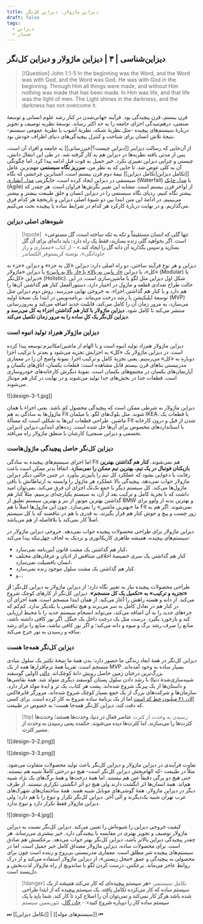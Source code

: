 ```yaml
---
title: دیزاین ماژولار، دیزاین کل‌نگر
draft: false
tags:
  - دیزاین
  - جستار
---
```

## دیزاین‌شناسی | ۳ | دیزاین ماژولار و دیزاین کل‌نگر

> [!Question] John 1:1-5
>In the beginning was the Word, and the Word was with God, and the Word was God. He was with God in the beginning. Through Him all things were made, and without Him nothing was made that has been made. In Him was life, and that life was the light of men. The Light shines in the darkness, and the darkness has not overcome it. 

قرن بیستم، قرن پیچیدگی بود. فرآیند جهانی‌شدن در کنار رشد علوم انسانی و توسعهٔ صنعتی، درهم‌تنیدگی اجزای جامعه را به حد اکثر رساند. توسعهٔ نظریه توصیف و تجویز دربارهٔ سیستم‌های پیچیده -مثل نظریهٔ شبکه، نظریهٔ آشوب یا نظریهٔ عمومی سیستم- نتیجهٔ تلاش انسان برای شناخت و کنترل پیچیدگی‌های دنیای اطراف خودش بود.

از آن‌جایی که رسالت دیزاینر [[دیزاین چیست؟|خیررسانی]] به جامعه و افراد آن است، پس از مدتی یافته نظریه‌ها در دیزاین هم به کار گرفته شد. در طی این انتقال دانش، چیستی و چرایی دیزاین تغییری نکرد. خیر جمیل به قوت قبل ادامه پیدا کرد. اما چگونگی آن به کلی عوض شد. تا جایی که به نظر من، **سرریز نگاه سیستمی** مهم‌ترین عامل [[تکامل دیزاین|تکامل دیزاین]] نیمهٔ دوم قرن بیستم است. آشناترین چرخشی که نگاه سیستمی در دیزاین ایجاد کرده است، جایگزینی [مدل آبشاری](https://en.wikipedia.org/wiki/Waterfall_model) (Waterfall) با [مدل چابک](https://en.wikipedia.org/wiki/Agile_software_development) (Agile) از اواخر قرن بیستم است. مشابه این تغییر نگرش‌ها فراوان است. هر چقدر که بیشتر نگاه کنیم، ردپای نگاه سیستمی را در دیزاین انسان و خلق طبیعت بیشتر و بیشتر می‌بینیم. در ادامهٔ این متن ابتدا بین دو شیوهٔ اصلی دیزاین و تاریخچهٔ هر کدام فرق می‌گذاریم. و در نهایت دربارهٔ کارکرد هر کدام در شرایط ساده یا پیچیده بحث می‌کنیم.  

### شیوه‌های اصلی دیزاین

> [!quote] ‌
> «**تنها گلی که انسان مستقیماً و  تکه به تکه ساخته است، گل مصنوعی است. اگر بخواهید گلی زنده بسازید، فقط یک راه دارد: باید دانه‌ای برای آن گل بسازید و سپس بگذارید آن دانه گل را ایجاد کند.**» - از کتاب «معماری و راز جاودانگی»، نوشتهٔ کریستوفر الکساندر

دیزاین و هر نوع فرآیند ساختن، دو راه اصلی دارد: دیزاین «کل به جزء» و دیزاین «جزء به کل»، یا دیزاین [«از پایین به بالا» یا «از بالا به پایین»](https://en.wikipedia.org/wiki/Bottom%E2%80%93up_and_top%E2%80%93down_design) یا دیزاین «ماژولار» (Modular) یا دیزاین «کل‌نگر» (Holistic). شکل اول دیزاین مثل لگو یا ماشین‌سازی است. در این حالت طراح تعدادی قطعه و ماژول در اختیار دارد، دستورالعمل کنار هم گذاشتن آن‌ها را هم دارد و با کنار هم گذاشتن اجزاء، به خروجی نهایی می‌رسد. روش دوم دیزاین مثل توسعهٔ اپلیکیشن یا رشد درخت می‌ماند. برنامه‌نویس در ابتدا یک نسخهٔ اولیه (MVP) می‌سازد، به مرور زمان آن را کامل می‌کند، قابلیت جدید اضافه می‌کند و به‌روزرسانی منتشر می‌کند تا کامل شود. **دیزاین ماژولار با کنار هم گذاشتن اجزاء به کل می‌رسد و دیزاین کل‌نگر یک کلِ ساده را به مرور زمان تکمیل می‌کند**.

### دیزاین ماژولار هم‌زاد تولید انبوه است

دیزاین ماژولار هم‌زاد تولید انبوه است و با الهام از ماشین/مکانیزم توسعه پیدا کرده است. در دیزاین ماژولار یک «کل» به اجزایش تجزیه می‌شود و بعدتر با ترکیب اجزا دوباره به «کل» می‌رسیم. یعنی تجزیهٔ کامل و ترکیب اجزا. نمونهٔ واضح آن را در معماری مدرنیستی بناهای قرن بیستم قابل مشاهده است: قطعات یکسان، اتاق‌های یکسان و آپارتمان‌های یکسان در مجتمع‌های یکسان است. نمونهٔ دیگرش کارخانه‌های خودروسازی است. قطعات جدا در بخش‌های جدا تولید می‌شوند و در نهایت در کنار هم مونتاژ می‌شوند.

![[design-3-1.jpg]]


دیزاین ماژولار به شرطی ممکن است که پیچیدگی محصول کم باشد. یعنی اجزاء یا همان ماژول‌ها به سادگی به هم Fit شوند. مثل بلوک‌های لگو. یا مبلمان IKEA. یا قطعات یک ماشین. طراحی قطعات این‌ها به شکلی است که مسألهٔ Fit شدن از قبل و درون کارخانه با استانداردهای مخصوص برای آن‌ها حل شده است. رده‌های ابتدایی دیزاین (دیزاین تجسمی و دیزاین صنعتی) کارشان با منطق ماژولار راه می‌افتد.

### دیزاين کل‌نگر حاصل پیچیدگی ماژول‌هاست

اما اجزای سیستم‌های پیچیده به سادگی Fit هم نمی‌شوند. **کنار هم گذاشتن بهترین بازیکنان فوتبال در یک تیم، بهترین تیم ممکن را نمی‌سازد.** اتفاقاً بدتر ممکن است باعث رقابت یا دعوایی بشود که عملکرد کل تیم را پایین‌تر بیاورد. در چنین حالتی دیگر دیزاین ماژولار جواب نمی‌دهد. پیچیدگی بالا عملکرد هر ماژول را وابسته به ارتباطاتش با باقی ماژول‌ها می‌کند. کل سیستم دیگر با جمع تک‌تک اجزای آن فرق می‌کند. نمی‌توان امید داشت که با تجزیهٔ کامل و ترکیب بعد از آن، به سیستم یکپارچه‌ای برسیم. مثلاً کنار هم گذاشتن بهترین موتور از بنز و بهترین سیستم تعلیق از BMW و بهترین بدنه از ولوو برای ما «بهترین ماشین» را نمی‌سازد. چون این ماژول‌ها اصلاً با هم Fit نمی‌شوند. اگر هم به زور چسب و پیچ و جوش کنار هم قرار بگیرند، به قدری با هم در تناقضند که یا کل سیستم اصلاً کار نمی‌کند یا بلافاصله از هم می‌پاشد.

دیزاین ماژولار برای طراحی محصولات پیچیده جواب نمی‌دهد. خروجی دیزاین ماژولار در سیستم‌های پیچیده، همیشه ظاهری کاریکاتوری و نزدیک به لحاف چهل‌تیکه پیدا می‌کند:
- کنار هم گذاشتن یک مشت قانون آیین‌نامه نمی‌سازد،
- کنار هم گذاشتن یک سری خصیصهٔ اخلاقی متناقض از ادیان و عرفان‌های مختلف انسان بافضیلت نمی‌سازد،
- کنار هم گذاشتن یک مشت سلول موجود زنده نمی‌سازد.
- و...

طراحی محصولات پیچیده نیاز به تغییر نگاه دارد؛ از دیزاین ماژولار به دیزاین کل‌نگر؛ **از «تجزیه و ترکیب» به «تکمیل یک کل منسجم»**. دیزاین کل‌نگر از کارهای کوچک شروع می‌کند. از دانه و هسته راهش را آغاز می‌کند. از همان ابتدا منسجم است. همهٔ اجزای آن در کنار هم در تعادل کامل به سر می‌برند و هیچ تناقضی با یکدیگر ندارد. کم‌کم که جزءهای جدید را به آن اضافه می‌کند، می‌تواند انسجام سیستم جدید را با محیط ارزیابی کند و بازخورد بگیرد. درست مثل یک درخت داخل یک جنگل. اگر نور کافی داشته باشد، منابع را صرف رشد برگ و میوه و دانه می‌کند؛ و اگر نور کافی نباشد، منابع را برای رشد ساقه و رسیدن به نور خرج می‌کند. 

### دیزاین کل‌نگر همه‌جا هست

دیزاین کل‌نگر در همهٔ ابعاد زندگی ما حضور دارد: بدن همهٔ ما نتیجهٔ تکثیر یک سلول بنیادی منسجم است. تقریباً همهٔ نرم‌افزارها همه از یک MVP بسیار ساده به وجود آمده‌اند. بزرگ‌ترین درختان زمین حاصل رویش دانهٔ کوچک‌اند. [دالی](https://en.wikipedia.org/wiki/Dolly_(sheep)) (اولین گوسفند شبیه‌سازی‌شدهٔ دنیا) با رشد دادن سلول پستان گوسفند دیگری متولد شد. همهٔ نقاشی‌ها و داستان‌ها از یک پیرنگ شروع شده‌اند. پشت هر کتاب، یک تز و ایدهٔ مولد قرار دارد. سازمان‌ها و شرکت‌های بزرگ از یک جمع بسیار کوچک شروع شده‌اند. مرورگر فایرفاکس [الان ۲۱ میلیون خط کد است](https://hacks.mozilla.org/2020/04/code-quality-tools-at-mozilla/) اما از یک برنامهٔ ساده شروع به کار کرده است. برای کسی که دقت کند، دیزاین کل‌نگر همه‌جا هست؛ به خصوص در طبیعت.

> [!tip] رسیدن به وحدت از کثرت
> **عناصر فعال در دنیا، وحدت‌ها هستند؛ وحدت‌ها کثرت‌ها را می‌سازند. اما کثرت‌ها دیده می‌شوند. حکمت یعنی رسیدن به وحدت از مسیر کثرت.**

![[design-3-2.png]]

![[design-3-3.png]]

تفاوت فرآیندی در دیزاین ماژولار و دیزاین کل‌نگر باعث تولید محصولات متفاوت می‌شود. مثلاً در طبیعت -که الهام‌بخش دیزاین کل‌نگر است- هیچ دو درختی کاملاً شبیه هم نیستند. حتی هیچ دو برگی دقیقاً عین هم نیستند. اما همهٔ درخت‌ها و همهٔ برگ‌های یک نژاد شبیه هم‌اند. همهٔ انسان‌ها اثر انگشت دارند ولی هیچ دو اثر انگشتی تکراری نیستند. از طرف دیگر در دیزاین ماژولار، همهٔ گوشی‌های موبایل شبیه همند. همهٔ ساختمان‌های شهرک‌های غرب تهران شبیه یک‌دیگرند و الی آخر. دیزاین کل‌نگر تکرار و تنوع را با هم دارد؛ ولی دیزاین ماژولار فقط تکرار دارد و تنوع ندارد.

![[design-3-4.jpg]]

کیفیت خروجی دیزاین را شیوه‌اش را تعیین می‌کند. دیزاین کل‌نگر نسبت به دیزاین ماژولار توصیف و تجویز بهتری در مقایسه با پیچیدگی دارد. خیر بیشتری می‌رساند. هر چقدر پیچیدگی دیزاین بالاتر باشد، دیزاین کل‌نگر بهتر جواب می‌دهد. برعکسش هم صادق است. برای محصولات ساده، دیزاین ماژولار مصداق کامل خیر جمیل است. اما در سیستم‌های پیچیده شر مطلق است. معماری مدرنیستی بی‌روح و زننده است چون برای محصولی به پیچیدگی و عمق «محل زیستن»، از دیزاین ماژولار استفاده می‌کند و از درک روابط عاجز می‌ماند. برعکس، درست کردن لگو یا ساندویچ از راه ماژولار لذت‌بخش و دل‌پسند است.

> [!danger] تکامل سیستمی
> «**هر سیستم پیچیده‌ای که کار می‌کند همیشه از یک سیستم ساده که کار می‌کرده تکامل یافته. یک سیستم پیچیده که از ابتدا طراحی شده باشد هرگز کار نمی‌کند و نمی‌توان آن را اصلاح کرد تا کار کند. شما باید با یک سیستم ساده کار را دوباره شروع کنید**» - [جان گال](https://en.wikipedia.org/wiki/John_Gall_(author)#Gall's_law)، تئوریسین سیستم


⏭ [[تکامل دیزاین]] | [[سیستم‌های مولد]] ⏮
